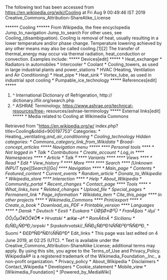 The following text has been accessed from https://en.wikipedia.org/wiki/Cooling at Fri Aug 9 00:49:46 IST 2019
Creative_Commons_Attribution-ShareAlike_License




















****** Cooling ******
From Wikipedia, the free encyclopedia
Jump_to_navigation Jump_to_search
For other uses, see Cooling_(disambiguation).
Cooling is removal of heat, usually resulting in a lower temperature and/or
phase change. Temperature lowering achieved by any other means may also be
called cooling.[1][2] The transfer of thermal_energy may occur via thermal
radiation, heat_conduction or convection. Examples include:
***** Devices[edit] *****
    * Heat_exchanger
    * Radiators in automobiles
    * Intercooler
    * Coolant
    * Cooling_towers, as used in large industrial plants and power_stations
    * HVAC (Heating, Ventilation and Air Conditioning)
    * Heat_pipe
    * Heat_sink
    * Vortex_tube, as used in industrial spot cooling
    * Pumpable_ice_technology
***** References[edit] *****
   1. ^ International Dictionary of Refrigeration, http://
      dictionary.iifiir.org/search.php
   2. ^ ASHRAE Terminology, https://www.ashrae.org/technical-resources/free-
      resources/ashrae-terminology
***** External links[edit] *****
    *  Media related to Cooling at Wikimedia Commons

Retrieved from "https://en.wikipedia.org/w/
index.php?title=Cooling&oldid=900197753"
Categories:
    * Heating,_ventilating,_and_air_conditioning
    * Cooling_technology
Hidden categories:
    * Commons_category_link_from_Wikidata
    * Broad-concept_articles
***** Navigation menu *****
**** Personal tools ****
    * Not logged in
    * Talk
    * Contributions
    * Create_account
    * Log_in
**** Namespaces ****
    * Article
    * Talk
⁰
**** Variants ****
**** Views ****
    * Read
    * Edit
    * View_history
⁰
**** More ****
**** Search ****
[Unknown INPUT type][Search][Go]
**** Navigation ****
    * Main_page
    * Contents
    * Featured_content
    * Current_events
    * Random_article
    * Donate_to_Wikipedia
    * Wikipedia_store
**** Interaction ****
    * Help
    * About_Wikipedia
    * Community_portal
    * Recent_changes
    * Contact_page
**** Tools ****
    * What_links_here
    * Related_changes
    * Upload_file
    * Special_pages
    * Permanent_link
    * Page_information
    * Wikidata_item
    * Cite_this_page
**** In other projects ****
    * Wikimedia_Commons
**** Print/export ****
    * Create_a_book
    * Download_as_PDF
    * Printable_version
**** Languages ****
    * Dansk
    * Deutsch
    * Eesti
    * Euskara
    * ÙØ§Ø±Ø³Û
    * FranÃ§ais
    * íêµ­ì´
    * ÕÕ¡ÕµÕ¥ÖÕ¥Õ¶
    * Hrvatski
    * æ¥æ¬èª
    * RomÃ¢nÄ
    * Sicilianu
    * Ð¡ÑÐ¿ÑÐºÐ¸_/_srpski
    * Srpskohrvatski_/_ÑÑÐ¿ÑÐºÐ¾ÑÑÐ²Ð°ÑÑÐºÐ¸
    * Suomi
    * Ð£ÐºÑÐ°ÑÐ½ÑÑÐºÐ°
Edit_links
    * This page was last edited on 4 June 2019, at 02:25 (UTC).
    * Text is available under the Creative_Commons_Attribution-ShareAlike
      License; additional terms may apply. By using this site, you agree to the
      Terms_of_Use and Privacy_Policy. WikipediaÂ® is a registered trademark of
      the Wikimedia_Foundation,_Inc., a non-profit organization.
    * Privacy_policy
    * About_Wikipedia
    * Disclaimers
    * Contact_Wikipedia
    * Developers
    * Cookie_statement
    * Mobile_view
    * [Wikimedia_Foundation]
    * [Powered_by_MediaWiki]
